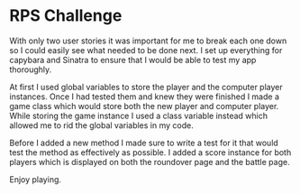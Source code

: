 # RPS Challenge
With only two user stories it was important for me to break each one down so I
could easily see what needed to be done next. I set up everything for capybara
and Sinatra to ensure that I would be able to test my app thoroughly.

At first I used global variables to store the player and the computer player
instances. Once I had tested them and knew they were finished I made a game
class which would store both the new player and computer player. While storing
the game instance I used a class variable instead which allowed me to rid the
global variables in my code.

Before I added a new method I made sure to  write a test for it that would test
the method as effectively as possible. I added a score instance for both players
which is displayed on both the roundover page and the battle page.

Enjoy playing.
